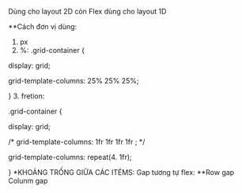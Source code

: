 Dùng cho layout 2D
còn Flex dùng cho layout 1D

**Cách đơn vị dùng:

1. px
2. %: .grid-container {

display: grid;

grid-template-columns: 25% 25% 25%;

}
3. fretion:

.grid-container {

display: grid;

/* grid-template-columns: 1fr 1fr 1fr 1fr ; */

grid-template-columns: repeat(4. 1fr);

}
*KHOẢNG TRỐNG GIỮA CÁC ITÉMS:
Gap tương tự flex:
**Row gap
Colunm gap
